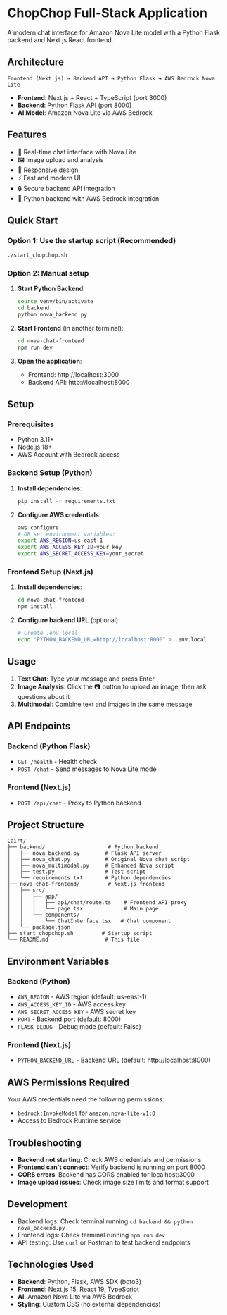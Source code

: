 # ChopChop Full-Stack Application

A modern chat interface for Amazon Nova Lite model with a Python Flask backend and Next.js React frontend.

## Architecture

```
Frontend (Next.js) → Backend API → Python Flask → AWS Bedrock Nova Lite
```

- **Frontend**: Next.js + React + TypeScript (port 3000)
- **Backend**: Python Flask API (port 8000) 
- **AI Model**: Amazon Nova Lite via AWS Bedrock

## Features

- 💬 Real-time chat interface with Nova Lite
- 🖼️ Image upload and analysis
- 📱 Responsive design
- ⚡ Fast and modern UI
- 🔒 Secure backend API integration
- 🐍 Python backend with AWS Bedrock integration

## Quick Start

### Option 1: Use the startup script (Recommended)
```bash
./start_chopchop.sh
```

### Option 2: Manual setup

1. **Start Python Backend**:
   ```bash
   source venv/bin/activate
   cd backend
   python nova_backend.py
   ```

2. **Start Frontend** (in another terminal):
   ```bash
   cd nova-chat-frontend
   npm run dev
   ```

3. **Open the application**:
   - Frontend: http://localhost:3000
   - Backend API: http://localhost:8000

## Setup

### Prerequisites
- Python 3.11+
- Node.js 18+
- AWS Account with Bedrock access

### Backend Setup (Python)

1. **Install dependencies**:
   ```bash
   pip install -r requirements.txt
   ```

2. **Configure AWS credentials**:
   ```bash
   aws configure
   # OR set environment variables:
   export AWS_REGION=us-east-1
   export AWS_ACCESS_KEY_ID=your_key
   export AWS_SECRET_ACCESS_KEY=your_secret
   ```

### Frontend Setup (Next.js)

1. **Install dependencies**:
   ```bash
   cd nova-chat-frontend
   npm install
   ```

2. **Configure backend URL** (optional):
   ```bash
   # Create .env.local
   echo "PYTHON_BACKEND_URL=http://localhost:8000" > .env.local
   ```

## Usage

1. **Text Chat**: Type your message and press Enter
2. **Image Analysis**: Click the 📷 button to upload an image, then ask questions about it
3. **Multimodal**: Combine text and images in the same message

## API Endpoints

### Backend (Python Flask)
- `GET /health` - Health check
- `POST /chat` - Send messages to Nova Lite model

### Frontend (Next.js)
- `POST /api/chat` - Proxy to Python backend

## Project Structure

```
Cairt/
├── backend/                    # Python backend
│   ├── nova_backend.py        # Flask API server
│   ├── nova_chat.py           # Original Nova chat script
│   ├── nova_multimodal.py     # Enhanced Nova script
│   ├── test.py                # Test script
│   └── requirements.txt       # Python dependencies
├── nova-chat-frontend/         # Next.js frontend
│   ├── src/
│   │   ├── app/
│   │   │   ├── api/chat/route.ts    # Frontend API proxy
│   │   │   └── page.tsx             # Main page
│   │   └── components/
│   │       └── ChatInterface.tsx   # Chat component
│   └── package.json
├── start_chopchop.sh         # Startup script
└── README.md                  # This file
```

## Environment Variables

### Backend (Python)
- `AWS_REGION` - AWS region (default: us-east-1)
- `AWS_ACCESS_KEY_ID` - AWS access key
- `AWS_SECRET_ACCESS_KEY` - AWS secret key
- `PORT` - Backend port (default: 8000)
- `FLASK_DEBUG` - Debug mode (default: False)

### Frontend (Next.js)
- `PYTHON_BACKEND_URL` - Backend URL (default: http://localhost:8000)

## AWS Permissions Required

Your AWS credentials need the following permissions:
- `bedrock:InvokeModel` for `amazon.nova-lite-v1:0`
- Access to Bedrock Runtime service

## Troubleshooting

- **Backend not starting**: Check AWS credentials and permissions
- **Frontend can't connect**: Verify backend is running on port 8000
- **CORS errors**: Backend has CORS enabled for localhost:3000
- **Image upload issues**: Check image size limits and format support

## Development

- Backend logs: Check terminal running `cd backend && python nova_backend.py`
- Frontend logs: Check terminal running `npm run dev`
- API testing: Use `curl` or Postman to test backend endpoints

## Technologies Used

- **Backend**: Python, Flask, AWS SDK (boto3)
- **Frontend**: Next.js 15, React 19, TypeScript
- **AI**: Amazon Nova Lite via AWS Bedrock
- **Styling**: Custom CSS (no external dependencies)